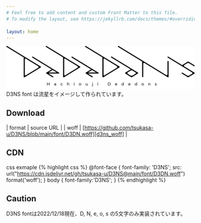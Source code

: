 ```yaml
---
# Feel free to add content and custom Front Matter to this file.
# To modify the layout, see https://jekyllrb.com/docs/themes/#overriding-theme-defaults

layout: home
---
```

![rogo](assets/images/NAmaerogo.png)
D3NS font は流星をイメージして作られています。

Download
---

| format | source URL |
| woff | [https://github.com/tsukasa-u/D3NS/blob/main/font/D3DN.woff][d3ns_woff] |

CDN
---
css exmaple
{% highlight css %}
@font-face {
    font-family: 'D3NS';
    src: url("https://cdn.jsdelivr.net/gh/tsukasa-u/D3NS@main/font/D3DN.woff") format('woff');
}
body {
    font-family:'D3NS';
}
{% endhighlight %}

Caution
---
D3NS fontは2022/12/18現在、D, N, e, o, s の5文字のみ実装されています。

[d3ns_woff]: https://github.com/tsukasa-u/D3NS/raw/main/font/D3DN.woff